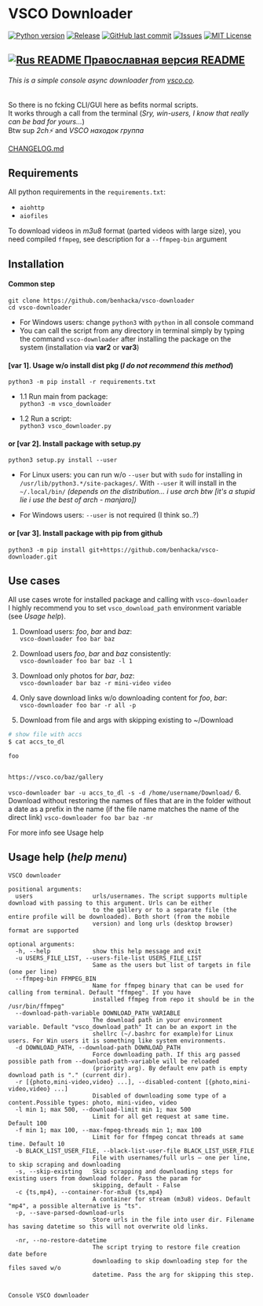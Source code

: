 # VSCO Downloader 
[![Python version](https://img.shields.io/badge/python-3.7%20%7C%203.8%20%7C%203.9-blue)](#)
[![Release](https://img.shields.io/github/v/release/benhacka/vsco-downloader)](#)
[![GitHub last commit](https://img.shields.io/github/last-commit/benhacka/vsco-downloader)](#)
[![Issues](https://img.shields.io/github/issues-raw/benhacka/vsco-downloader)](#)
[![MIT License](https://img.shields.io/github/license/benhacka/vsco-downloader)](https://github.com/benhacka/vsco-downloader/blob/master/LICENSE)

## [![Rus README](https://www.countryflags.io/ru/shiny/24.png) Православная версия README](https://github.com/benhacka/vsco-downloader/blob/master/RU_README.md)
###### This is a simple console async downloader from [vsco.co](vsco.co).
So there is no fcking CLI/GUI here as befits normal scripts.  
It works through a call from the terminal 
(*Sry, win-users, I know that really can be bad for yours...*)  
Btw sup _2ch⚡_ and _VSCO находок группа_

[CHANGELOG.md](https://github.com/benhacka/vsco-downloader/blob/master/CHANGELOG.md)

## Requirements
All python requirements in the `requirements.txt`:
- `aiohttp`
- `aiofiles`  

To download videos in _m3u8_ format (parted videos with large size), you need compiled `ffmpeg`, see description for a `--ffmpeg-bin` argument


## Installation
#### Common step
```
git clone https://github.com/benhacka/vsco-downloader
cd vsco-downloader
```
- For Windows users: change `python3` with `python` in all console command   
- You can call the script from any directory in terminal simply by typing the command `vsco-downloader` after installing the package on the system (installation via **var2** or **var3**)

#### [var 1]. Usage w/o install dist pkg (_I do not recommend this method_)
```
python3 -m pip install -r requirements.txt
```
- 1.1 Run main from package:  
`python3 -m vsco_downloader`

- 1.2 Run a script:  
`python3 vsco_downloader.py`

#### or [var 2]. Install package with setup.py
```
python3 setup.py install --user
```
- For Linux users: you can run w/o `--user` but with `sudo` for installing in `/usr/lib/python3.*/site-packages/`. 
With `--user` it will install in the `~/.local/bin/` 
_(depends on the distribution... i use arch btw [it's a stupid lie i use the best of arch - manjaro])_

- For Windows users: `--user` is not required (I think so..?)
#### or [var 3]. Install package with pip from github 
```
python3 -m pip install git+https://github.com/benhacka/vsco-downloader.git
```


## Use cases
All use cases wrote for installed package and calling with `vsco-downloader`  
I highly recommend you to set `vsco_download_path` environment variable (see _Usage help_). 

1. Download users: *foo*, *bar* and *baz*:  
`vsco-downloader foo bar baz`
  
2. Download users *foo*, *bar* and *baz* consistently:  
`vsco-downloader foo bar baz -l 1 ` 

3. Download only photos for *bar*, *baz*:  
`vsco-downloader bar baz -r mini-video video`

4. Only save download links w/o downloading content for *foo*, *bar*:  
`vsco-downloader foo bar -r all -p`

5. Download from file and args with skipping existing to ~/Download  
```sh
# show file with accs
$ cat accs_to_dl

foo


https://vsco.co/baz/gallery
```
`vsco-downloader bar -u accs_to_dl -s -d /home/username/Download/`
6. Download without restoring the names of files that are in the folder without a date as a prefix in the name
(if the file name matches the name of the direct link)
`vsco-downloader foo bar baz -nr`  

For more info see Usage help

## Usage help (*help menu*)
```plaintext
VSCO downloader

positional arguments:
  users                 urls/usernames. The script supports multiple download with passing to this argument. Urls can be either
                        to the gallery or to a separate file (the entire profile will be downloaded). Both short (from the mobile
                        version) and long urls (desktop browser) format are supported

optional arguments:
  -h, --help            show this help message and exit
  -u USERS_FILE_LIST, --users-file-list USERS_FILE_LIST
                        Same as the users but list of targets in file (one per line)
  --ffmpeg-bin FFMPEG_BIN
                        Name for ffmpeg binary that can be used for calling from terminal. Default "ffmpeg". If you have
                        installed ffmpeg from repo it should be in the /usr/bin/ffmpeg"
  --download-path-variable DOWNLOAD_PATH_VARIABLE
                        The download path in your environment variable. Default "vsco_download_path" It can be an export in the
                        shellrc (~/.bashrc for example)for Linux users. For Win users it is something like system environments.
  -d DOWNLOAD_PATH, --download-path DOWNLOAD_PATH
                        Force downloading path. If this arg passed possible path from --download-path-variable will be reloaded
                        (priority arg). By default env path is empty download path is "." (current dir).
  -r [{photo,mini-video,video} ...], --disabled-content [{photo,mini-video,video} ...]
                        Disabled of downloading some type of a content.Possible types: photo, mini-video, video
  -l min 1; max 500, --download-limit min 1; max 500
                        Limit for all get request at same time. Default 100
  -f min 1; max 100, --max-fmpeg-threads min 1; max 100
                        Limit for for ffmpeg concat threads at same time. Default 10
  -b BLACK_LIST_USER_FILE, --black-list-user-file BLACK_LIST_USER_FILE
                        File with usernames/full urls — one per line, to skip scraping and downloading
  -s, --skip-existing   Skip scrapping and downloading steps for existing users from download folder. Pass the param for
                        skipping, default - False
  -c {ts,mp4}, --container-for-m3u8 {ts,mp4}
                        A container for stream (m3u8) videos. Default "mp4", a possible alternative is "ts".
  -p, --save-parsed-download-urls
                        Store urls in the file into user dir. Filename has saving datetime so this will not overwrite old links.

  -nr, --no-restore-datetime
                        The script trying to restore file creation date before
                        downloading to skip downloading step for the files saved w/o
                        datetime. Pass the arg for skipping this step.


Console VSCO downloader
```

